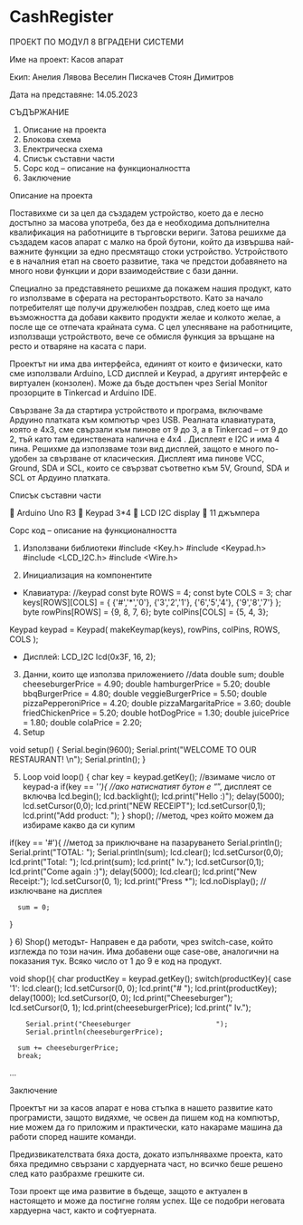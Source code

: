 # CashRegister
ПРОЕКТ ПО МОДУЛ 8 
ВГРАДЕНИ СИСТЕМИ

Име на проект: Касов апарат

 

Екип: 
Анелия Лявова
Веселин Пискачев
Стоян Димитров


Дата на представяне: 14.05.2023

СЪДЪРЖАНИЕ

1.	Описание на проекта
2.	Блокова схема
3.	Електрическа схема
4.	Списък съставни части
5.	Сорс код – описание на функционалността
6.	Заключение





Описание на проекта

Поставихме си за цел да създадем устройство, което да е лесно достъпно за масова употреба, без да е необходима допълнителна квалификация на работниците в търговски вериги. Затова решихме да създадем касов апарат с малко на брой бутони, който да извършва най-важните функции за едно пресмятащо стоки устройство. Устройството е в началния етап на своето развитие, така че предстои добавянето на много нови функции и дори взаимодействие с бази данни.

Специално за представянето решихме да покажем нашия продукт, като го използваме в сферата на ресторантьорството. Като за начало потребителят ще получи дружелюбен поздрав, след което ще има възможността да добави каквито продукти желае и колкото желае, а после ще се отпечата крайната сума. С цел улесняване на работниците, използващи устройството, вече се обмисля функция за връщане на ресто и отваряне на касата с пари. 

Проектът ни има два интерфейса, единият от които е физически, като сме използвали Arduino, LCD дисплей и Keypad, а другият интерфейс е виртуален (конзолен). Може да бъде достъпен чрез Serial Monitor прозорците в Tinkercad и Arduino IDE.




Свързване
За да стартира устройството и програма, включваме Ардуино платката към компютър чрез USB. Реалната клавиатурата, която е 4x3, сме свързали към пинове от 9 до 3, а в Tinkercad – от 9 до 2, тъй като там единствената налична е 4x4 . Дисплеят е I2C и има 4 пина. Решихме да използваме този вид дисплей, защото е много по-удобен за свързване от класическия. Дисплеят има пинове VCC, Ground, SDA и SCL, които се свързват съответно към 5V, Ground, SDA и SCL от Ардуино платката.


Списък съставни части

	Arduino Uno R3
	Keypad 3*4
	LCD I2C display
	11 джъмпера



Сорс код – описание на функционалността

1)	 Използвани библиотеки
 #include <Key.h>
 #include <Keypad.h>
 #include <LCD_I2C.h>
 #include <Wire.h>
  
2)	Инициализация на компонентите 
-	Клавиатура:
//keypad
const byte ROWS = 4; 
const byte COLS = 3; 
char keys[ROWS][COLS] = {
  {'#','*','0'},
  {'3','2','1'},
  {'6','5','4'},
  {'9','8','7'}
};
byte rowPins[ROWS] = {9, 8, 7, 6}; 
byte colPins[COLS] = {5, 4, 3}; 

Keypad keypad = Keypad( makeKeymap(keys), rowPins, colPins, ROWS, COLS );

-	Дисплей:
LCD_I2C lcd(0x3F, 16, 2);

3)	 Данни, които ще използва приложението
//data
double sum;
double cheeseburgerPrice = 4.90;
double hamburgerPrice = 5.20;
double bbqBurgerPrice = 4.80;
double veggieBurgerPrice = 5.50;
double pizzaPepperoniPrice = 4.20;
double pizzaMargaritaPrice = 3.60;
double friedChickenPrice = 5.20;
double hotDogPrice = 1.30;
double juicePrice = 1.80;
double colaPrice = 2.20;
4)	Setup

void setup() {
  Serial.begin(9600);
  Serial.print("WELCOME TO OUR RESTAURANT! \n");
  Serial.println();
}

5)	Loop
void loop()
{
  char key = keypad.getKey(); //взимаме число от keypad-а
  if(key == '*'){     //ако натиснатият бутон е “*”, дисплеят се включва
    lcd.begin();
    lcd.backlight();
    lcd.print("Hello :)");
    delay(5000);
       lcd.setCursor(0,0);
       lcd.print("NEW RECEIPT");
    lcd.setCursor(0,1);
    lcd.print("Add product: ");
  }
  shop(); //метод, чрез който можем да избираме какво да си купим
  
  if(key == '#'){   //метод за приключване на пазаруването
         Serial.println();
      Serial.print("TOTAL:                           ");
      Serial.println(sum);
      lcd.clear();
      lcd.setCursor(0,0);
      lcd.print("Total: ");
      lcd.print(sum);
      lcd.print(" lv.");
      lcd.setCursor(0,1);
         lcd.print("Come again :)");
         delay(5000);
         lcd.clear();
      lcd.print("New Receipt:");
      lcd.setCursor(0, 1);
      lcd.print("Press *");
      lcd.noDisplay(); //изключване на дисплея

      sum = 0;
  }
  
}
6)	Shop() методът- 
Направен е да работи, чрез switch-case, който изглежда по този начин. Има добавени още case-ове, аналогични на показания тук. Всяко число от 1 до 9 е код на продукт.

void shop(){
  char productKey = keypad.getKey();
  switch(productKey){
    case '1':
        lcd.clear();
        lcd.setCursor(0, 0);
        lcd.print("# ");
             lcd.print(productKey);
        delay(1000);
        lcd.setCursor(0, 0);
          lcd.print("Cheeseburger");
        lcd.setCursor(0, 1);
        lcd.print(cheeseburgerPrice);
        lcd.print(" lv.");

        Serial.print("Cheeseburger                     ");
        Serial.println(cheeseburgerPrice);

      sum += cheeseburgerPrice;
      break;
...




Заключение

Проектът ни за касов апарат е нова стъпка в нашето развитие като програмисти, защото видяхме, че освен да пишем код на компютър, ние можем да го приложим и практически, като накараме машина да работи според нашите команди.

Предизвикателствата бяха доста, докато изпълнявахме проекта, като бяха предимно свързани с хардуерната част, но всичко беше решено след като разбрахме грешките си.

Този проект ще има развитие в бъдеще, защото е актуален в настоящето и може да постигне голям успех. Ще се подобри неговата хардуерна част, както и софтуерната.


